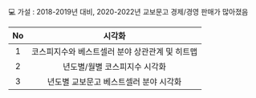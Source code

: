 💻 가설 : 2018-2019년 대비, 2020-2022년 교보문고 경제/경영 판매가 많아졌음
<br>

|No |시각화 |
|:---:|:-------------------:|
|1 |코스피지수와 베스트셀러 분야 상관관계 및 히트맵 |
|2 |년도별/월별 코스피지수 시각화 |
|3 |년도별 교보문고 베스트셀러 분야 시각화 |
